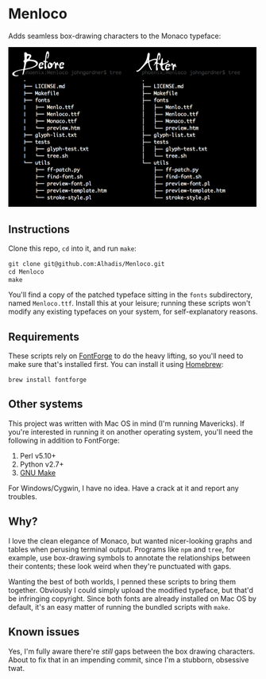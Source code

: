 Menloco
=======

Adds seamless box-drawing characters to the Monaco typeface:

<img src="result.png" width="500" alt="Before &amp; after" />


Instructions
------------
Clone this repo, `cd` into it, and run `make`:

    git clone git@github.com:Alhadis/Menloco.git
    cd Menloco
    make

You'll find a copy of the patched typeface sitting in the `fonts` subdirectory,
named `Menloco.ttf`. Install this at your leisure; running these scripts won't
modify any existing typefaces on your system, for self-explanatory reasons.



Requirements
------------
These scripts rely on [FontForge](https://fontforge.github.io/) to do the heavy
lifting, so you'll need to make sure that's installed first. You can install it
using [Homebrew](http://brew.sh/):

    brew install fontforge



Other systems
-------------
This project was written with Mac OS in mind (I'm running Mavericks). If you're
interested in running it on another operating system, you'll need the following
in addition to FontForge:

1. Perl v5.10+
2. Python v2.7+
3. [GNU Make](https://www.gnu.org/software/make/manual/make.html)

For Windows/Cygwin, I have no idea. Have a crack at it and report any troubles.



Why?
----
I love the clean elegance of Monaco, but wanted nicer-looking graphs and tables
when perusing terminal output. Programs like `npm` and `tree`, for example, use
box-drawing symbols to annotate the relationships between their contents; these
look weird when they're punctuated with gaps.

Wanting the best of both worlds, I penned these scripts to bring them together.
Obviously I could simply upload the modified typeface, but that'd be infringing
copyright. Since both fonts are already installed on Mac OS by default, it's an
easy matter of running the bundled scripts with `make`.


Known issues
------------
Yes, I'm fully aware there're *still* gaps between the box drawing characters.
About to fix that in an impending commit, since I'm a stubborn, obsessive twat.
